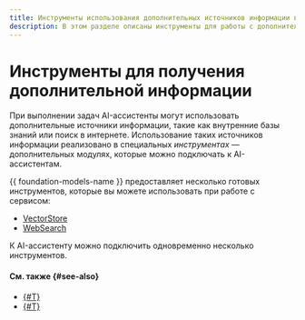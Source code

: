 ```yaml
---
title: Инструменты использования дополнительных источников информации в {{ assistant-api }}
description: В этом разделе описаны инструменты для работы с дополнительными источниками информации в {{ assistant-api }} при реализации сценариев RAG и их возможности.
---
```


# Инструменты для получения дополнительной информации

При выполнении задач AI-ассистенты могут использовать дополнительные источники информации, такие как внутренние базы знаний или поиск в интернете. Использование таких источников информации реализовано в специальных _инструментах_ — дополнительных модулях, которые можно подключать к AI-ассистентам.

{{ foundation-models-name }} предоставляет несколько готовых инструментов, которые вы можете использовать при работе с сервисом:

* [VectorStore](./vector-store.md)
* [WebSearch](./web-search.md)

К AI-ассистенту можно подключить одновременно несколько инструментов.

#### См. также {#see-also}

* [{#T}](../../../operations/assistant/create-with-searchindex.md)
* [{#T}](../../../operations/assistant/create-with-websearch.md)